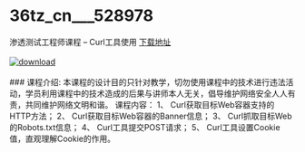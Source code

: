 # 36tz_cn___528978
渗透测试工程师课程 – Curl工具使用
[下载地址](http://www.36tz.cn/article/528978 "下载地址")
<br/></br>[![download](http://36tz.cn/muke_img/2019_11_1-98-300x300.png "下载地址")](http://www.36tz.cn/article/528978 "下载地址")
<br/></br>### 课程介绍:
本课程的设计目的只针对教学，切勿使用课程中的技术进行违法活动，学员利用课程中的技术造成的后果与讲师本人无关，倡导维护网络安全人人有责，共同维护网络文明和谐。
课程内容：
1、 Curl获取目标Web容器支持的HTTP方法；
2、 Curl获取目标Web容器的Banner信息；
3、 Curl抓取目标Web的Robots.txt信息；
4、 Curl工具提交POST请求；
5、 Curl工具设置Cookie值，直观理解Cookie的作用。


 
